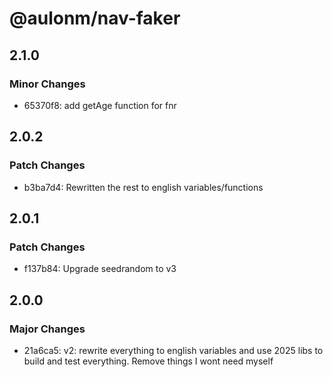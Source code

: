 # @aulonm/nav-faker

## 2.1.0

### Minor Changes

- 65370f8: add getAge function for fnr

## 2.0.2

### Patch Changes

- b3ba7d4: Rewritten the rest to english variables/functions

## 2.0.1

### Patch Changes

- f137b84: Upgrade seedrandom to v3

## 2.0.0

### Major Changes

- 21a6ca5: v2: rewrite everything to english variables and use 2025 libs to build and test everything. Remove things I wont need myself

